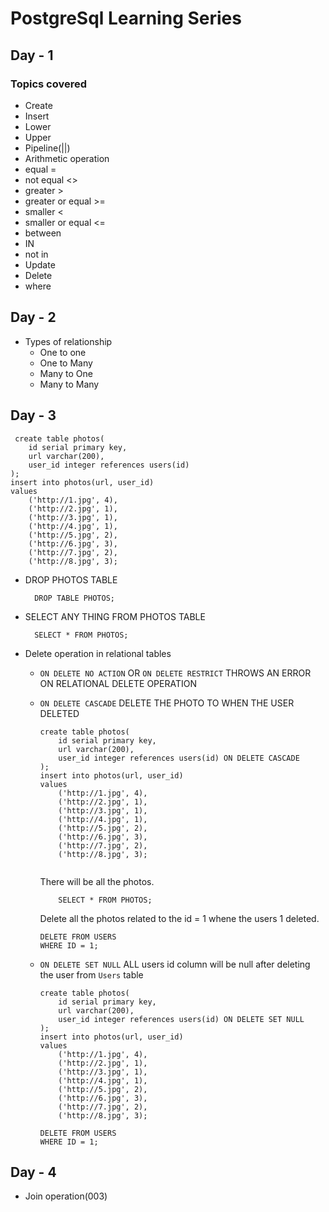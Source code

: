 # PostgreSql Learning Series
## Day - 1
### Topics covered
-  Create
-  Insert
-  Lower
-  Upper
-  Pipeline(||)
-  Arithmetic operation
-  equal  		=
-  not equal 	<>
-  greater		>
-  greater or equal  >=
-  smaller	<
-  smaller or equal <=
-  between
-  IN
-  not in
-   Update
-   Delete
-   where

## Day - 2 
-   Types of relationship
    -   One to one
    -   One to Many
    -   Many to One
    -   Many to Many

## Day - 3

```
 create table photos(
	id serial primary key,
	url varchar(200),
	user_id integer references users(id)
);
insert into photos(url, user_id)
values
	('http://1.jpg', 4),
	('http://2.jpg', 1),
	('http://3.jpg', 1),
	('http://4.jpg', 1),
	('http://5.jpg', 2),
	('http://6.jpg', 3),
	('http://7.jpg', 2),
	('http://8.jpg', 3);

```

- DROP PHOTOS TABLE
        
        DROP TABLE PHOTOS;

- SELECT ANY THING FROM PHOTOS TABLE

        SELECT * FROM PHOTOS;

-   Delete operation in relational tables

    -   `ON DELETE NO ACTION` OR `ON DELETE RESTRICT` THROWS AN ERROR ON RELATIONAL DELETE OPERATION

    -   `ON DELETE CASCADE` DELETE THE PHOTO TO WHEN THE USER DELETED

        ```
        create table photos(
            id serial primary key,
            url varchar(200),
            user_id integer references users(id) ON DELETE CASCADE
        );
        insert into photos(url, user_id)
        values
            ('http://1.jpg', 4),
            ('http://2.jpg', 1),
            ('http://3.jpg', 1),
            ('http://4.jpg', 1),
            ('http://5.jpg', 2),
            ('http://6.jpg', 3),
            ('http://7.jpg', 2),
            ('http://8.jpg', 3);
            
        ```

        There will be all the photos.
        ```
            SELECT * FROM PHOTOS;
        ```

        Delete all the photos related to the id = 1 whene the users 1 deleted.
        ```
        DELETE FROM USERS
        WHERE ID = 1;
        ```


    -   `ON DELETE SET NULL`
        ALL users id column will be null after deleting the user from `Users` table

        ```
        create table photos(
            id serial primary key,
            url varchar(200),
            user_id integer references users(id) ON DELETE SET NULL
        );
        insert into photos(url, user_id)
        values
            ('http://1.jpg', 4),
            ('http://2.jpg', 1),
            ('http://3.jpg', 1),
            ('http://4.jpg', 1),
            ('http://5.jpg', 2),
            ('http://6.jpg', 3),
            ('http://7.jpg', 2),
            ('http://8.jpg', 3);

        ```

        ```
        DELETE FROM USERS
        WHERE ID = 1;
        ```

## Day - 4
-   Join operation(003)